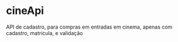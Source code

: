 # cineApi
API de cadastro, para compras em entradas em cinema, apenas com cadastro, matricula, e validação
